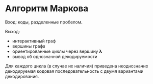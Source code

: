# Алгоритм Маркова
Вход: коды, разделенные пробелом.

Выход:
- интерактивный граф
- вершины графа
- ориентированные циклы через вершину **λ**
- вывод об однозначной декодируемости

Для каждого цикла (в случае их наличия) приведена неоднозначно декодируемая кодовая последовательность с двумя вариантами декодирования.